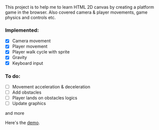 This project is to help me to learn HTML 2D canvas by creating a platform game in the browser. 
Also covered camera & player movements, game physics and controls etc.

### Implemented:
- [x] Camera movement
- [x] Player movement
- [x] Player walk cycle with sprite
- [x] Gravity
- [x] Keyboard input

### To do:
- [ ] Movement acceleration & deceleration
- [ ] Add obstacles
- [ ] Player lands on obstacles logics
- [ ] Update graphics

and more

Here's the [demo](https://jinnrw.github.io/html-canvas-platform-game/).
